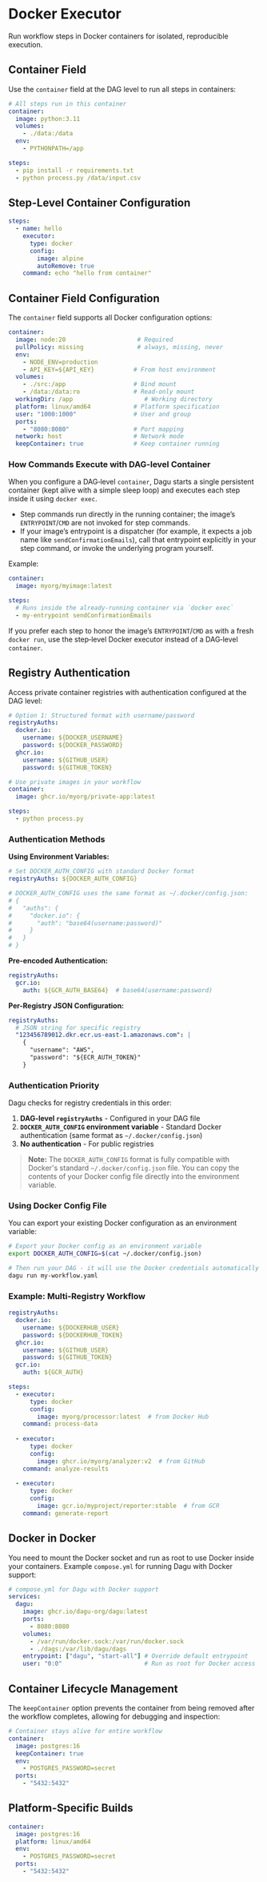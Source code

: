 # Docker Executor

Run workflow steps in Docker containers for isolated, reproducible execution.

## Container Field

Use the `container` field at the DAG level to run all steps in containers:

```yaml
# All steps run in this container
container:
  image: python:3.11
  volumes:
    - ./data:/data
  env:
    - PYTHONPATH=/app

steps:
  - pip install -r requirements.txt
  - python process.py /data/input.csv
```

## Step-Level Container Configuration

```yaml
steps:
  - name: hello
    executor:
      type: docker
      config:
        image: alpine
        autoRemove: true
    command: echo "hello from container"
```

## Container Field Configuration

The `container` field supports all Docker configuration options:

```yaml
container:
  image: node:20                    # Required
  pullPolicy: missing               # always, missing, never
  env:
    - NODE_ENV=production
    - API_KEY=${API_KEY}           # From host environment
  volumes:
    - ./src:/app                   # Bind mount
    - /data:/data:ro               # Read-only mount
  workingDir: /app                    # Working directory
  platform: linux/amd64            # Platform specification
  user: "1000:1000"                # User and group
  ports:
    - "8080:8080"                  # Port mapping
  network: host                    # Network mode
  keepContainer: true              # Keep container running
```

### How Commands Execute with DAG-level Container

When you configure a DAG‑level `container`, Dagu starts a single persistent
container (kept alive with a simple sleep loop) and executes each step inside
it using `docker exec`.

- Step commands run directly in the running container; the image’s
  `ENTRYPOINT`/`CMD` are not invoked for step commands.
- If your image’s entrypoint is a dispatcher (for example, it expects a job
  name like `sendConfirmationEmails`), call that entrypoint explicitly in your
  step command, or invoke the underlying program yourself.

Example:

```yaml
container:
  image: myorg/myimage:latest

steps:
  # Runs inside the already-running container via `docker exec`
  - my-entrypoint sendConfirmationEmails
```

If you prefer each step to honor the image’s `ENTRYPOINT`/`CMD` as with a
fresh `docker run`, use the step‑level Docker executor instead of a DAG‑level
`container`.

## Registry Authentication

Access private container registries with authentication configured at the DAG level:

```yaml
# Option 1: Structured format with username/password
registryAuths:
  docker.io:
    username: ${DOCKER_USERNAME}
    password: ${DOCKER_PASSWORD}
  ghcr.io:
    username: ${GITHUB_USER}
    password: ${GITHUB_TOKEN}

# Use private images in your workflow
container:
  image: ghcr.io/myorg/private-app:latest

steps:
  - python process.py
```

### Authentication Methods

**Using Environment Variables:**

```yaml
# Set DOCKER_AUTH_CONFIG with standard Docker format
registryAuths: ${DOCKER_AUTH_CONFIG}

# DOCKER_AUTH_CONFIG uses the same format as ~/.docker/config.json:
# {
#   "auths": {
#     "docker.io": {
#       "auth": "base64(username:password)"
#     }
#   }
# }
```

**Pre-encoded Authentication:**

```yaml
registryAuths:
  gcr.io:
    auth: ${GCR_AUTH_BASE64}  # base64(username:password)
```

**Per-Registry JSON Configuration:**

```yaml
registryAuths:
  # JSON string for specific registry
  "123456789012.dkr.ecr.us-east-1.amazonaws.com": |
    {
      "username": "AWS",
      "password": "${ECR_AUTH_TOKEN}"
    }
```

### Authentication Priority

Dagu checks for registry credentials in this order:

1. **DAG-level `registryAuths`** - Configured in your DAG file
2. **`DOCKER_AUTH_CONFIG` environment variable** - Standard Docker authentication (same format as `~/.docker/config.json`)
3. **No authentication** - For public registries

> **Note:** The `DOCKER_AUTH_CONFIG` format is fully compatible with Docker's standard `~/.docker/config.json` file. You can copy the contents of your Docker config file directly into the environment variable.

### Using Docker Config File

You can export your existing Docker configuration as an environment variable:

```bash
# Export your Docker config as an environment variable
export DOCKER_AUTH_CONFIG=$(cat ~/.docker/config.json)

# Then run your DAG - it will use the Docker credentials automatically
dagu run my-workflow.yaml
```

### Example: Multi-Registry Workflow

```yaml
registryAuths:
  docker.io:
    username: ${DOCKERHUB_USER}
    password: ${DOCKERHUB_TOKEN}
  ghcr.io:
    username: ${GITHUB_USER}
    password: ${GITHUB_TOKEN}
  gcr.io:
    auth: ${GCR_AUTH}

steps:
  - executor:
      type: docker
      config:
        image: myorg/processor:latest  # from Docker Hub
    command: process-data
    
  - executor:
      type: docker
      config:
        image: ghcr.io/myorg/analyzer:v2  # from GitHub
    command: analyze-results
    
  - executor:
      type: docker
      config:
        image: gcr.io/myproject/reporter:stable  # from GCR
    command: generate-report
```

## Docker in Docker

You need to mount the Docker socket and run as root to use Docker inside your containers. Example `compose.yml` for running Dagu with Docker support:

```yaml
# compose.yml for Dagu with Docker support
services:
  dagu:
    image: ghcr.io/dagu-org/dagu:latest
    ports:
      - 8080:8080
    volumes:
      - /var/run/docker.sock:/var/run/docker.sock
      - ./dags:/var/lib/dagu/dags
    entrypoint: ["dagu", "start-all"] # Override default entrypoint
    user: "0:0"                       # Run as root for Docker access

```

## Container Lifecycle Management

The `keepContainer` option prevents the container from being removed after the workflow completes, allowing for debugging and inspection:

```yaml
# Container stays alive for entire workflow
container:
  image: postgres:16
  keepContainer: true
  env:
    - POSTGRES_PASSWORD=secret
  ports:
    - "5432:5432"
```

## Platform-Specific Builds

```yaml
container:
  image: postgres:16
  platform: linux/amd64
  env:
    - POSTGRES_PASSWORD=secret
  ports:
    - "5432:5432"
```
